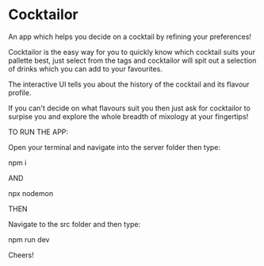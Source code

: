 # Cocktailor
An app which helps you decide on a cocktail by refining your preferences!

Cocktailor is the easy way for you to quickly know which cocktail suits your pallette best, just select from the tags and cocktailor will spit out a selection of drinks which you can add to your favourites.

The interactive UI tells you about the history of the cocktail and its flavour profile.

If you can't decide on what flavours suit you then just ask for cocktailor to surpise you and explore the whole breadth of mixology at your fingertips!

TO RUN THE APP:

Open your terminal and navigate into the server folder then type:

npm i 

AND

npx nodemon

THEN

Navigate to the src folder and then type:

npm run dev

Cheers!
